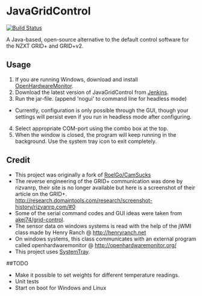 # JavaGridControl
[![Build Status](https://tankernn.eu/jenkins/buildStatus/icon?job=JavaGridControl)](https://tankernn.eu/jenkins/job/JavaGridControl)

A Java-based, open-source alternative to the default control software for the NZXT GRID+ and GRID+v2.

## Usage
1. If you are running Windows, download and install [OpenHardwareMonitor](http://openhardwaremonitor.org/).
2. Download the latest version of JavaGridControl from [Jenkins](https://tankernn.eu/jenkins/job/JavaGridControl).
3. Run the jar-file. (append 'nogui' to command line for headless mode)
  * Currently, configuration is only possible through the GUI, though your settings will persist even if you run in headless mode after configuring.
4. Select appropriate COM-port using the combo box at the top.
5. When the window is closed, the program will keep running in the background. Use the system tray icon to exit completely.

## Credit
- This project was originally a fork of [RoelGo/CamSucks](https://github.com/RoelGo/CamSucks)
- The reverse engineering of the GRID+ communication was done by rizvanrp, their site is no longer available but here is a screenshot of their article on the GRID+. http://research.domaintools.com/research/screenshot-history/rizvanrp.com/#0
- Some of the serial command codes and GUI ideas were taken from [akej74/grid-control](https://github.com/akej74/grid-control).
- The sensor data on windows systems is read with the help of the jWMI class made by Henry Ranch @ http://henryranch.net
- On windows systems, this class communicates with an external program called openhardwaremonitor @ http://openhardwaremonitor.org/
- This project uses [SystemTray](https://github.com/dorkbox/SystemTray).

##TODO
- Make it possible to set weights for different temperature readings.
- Unit tests
- Start on boot for Windows and Linux
